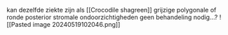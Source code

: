 kan dezelfde ziekte zijn als [[Crocodile shagreen]] 
grijzige polygonale of ronde posterior stromale ondoorzichtigheden
geen behandeling nodig...?
![[Pasted image 20240519102046.png]]
